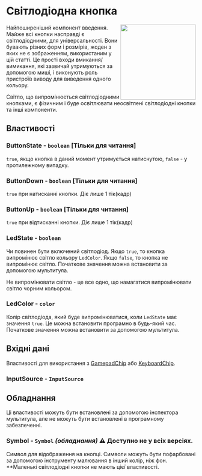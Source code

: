 # Світлодіодна кнопка

<img src="https://docs.retrogadgets.game/api/modules/LedButton.png" width="200" align="right">

Найпоширеніший компонент введення. Майже всі кнопки насправді є світлодіодними, для універсальності. Вони бувають різних форм і розмірів, жоден з яких не є зображенням, використаним у цій статті. Це прості входи вмикання/вимикання, які зазвичай утримуються за допомогою миші, і виконують роль пристроїв виводу для виведення одного кольору.

Світло, що випромінюється світлодіодними кнопками, є фізичним і буде освітлювати неосвітлені світлодіодні кнопки та інші компоненти.

##  Властивості

### ButtonState - `boolean` **[Тільки для читання]**
`true`, якщо кнопка в даний момент утримується натиснутою, `false` - у протилежному випадку.

### ButtonDown - `boolean` **[Тільки для читання]**
`true` при натисканні кнопки. Діє лише 1 тік(кадр)

### ButtonUp - `boolean` **[Тільки для читання]**
`true` при відтисканні кнопки. Діє лише 1 тік(кадр)

### LedState - `boolean`
Чи повинен бути включений світлодіод. Якщо `true`, то кнопка випромінює світло кольору `LedColor`. Якщо `false`, то кнопка не випромінює світло. Початкове значення можна встановити за допомогою мультитула.

Не випромінювати світло - це все одно, що намагатися випромінювати світло чорним кольором.

### LedColor - `color`
Колір світлодіода, який буде випромінюватися, коли `LedState` має значення `true`. Це можна встановити програмно в будь-який час. Початкове значення можна встановити за допомогою мультитула.


## Вхідні дані
Властивості для використання з [GamepadChip](../misc/GamepadChip.md) або [KeyboardChip](../misc/KeyboardChip.md).

### InputSource - `InputSource`


## Обладнання
Ці властивості можуть бути встановлені за допомогою інспектора мультитула, але не можуть бути встановлені в програмному забезпеченні.

### Symbol - `Symbol` *(обладнання)* ⚠️ Доступно не у всіх версіях.
Символ для відображення на кнопці. Символи можуть бути пофарбовані за допомогою інструменту малювання в інший колір, ніж фон. **Маленькі світлодіодні кнопки не мають цієї властивості.